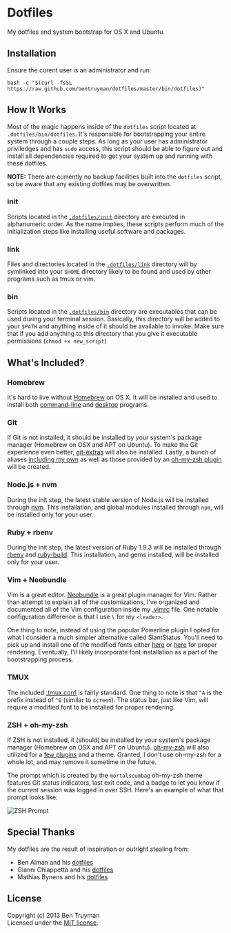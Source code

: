 # Dotfiles

My dotfiles and system bootstrap for OS X and Ubuntu.

## Installation

Ensure the curent user is an administrator and run:

    bash -c "$(curl -fsSL https://raw.github.com/bentruyman/dotfiles/master/bin/dotfiles)"

## How It Works

Most of the magic happens inside of the `dotfiles` script located at `.dotfiles/bin/dotfiles`. It's responsible for bootstrapping your entire system through a couple steps. As long as your user has administrator priviledges and has `sudo` access, this script should be able to figure out and install all dependencies required to get your system up and running with these dotfiles.

**NOTE:** There are currently no backup facilities built into the `dotfiles` script, so be aware that any existing dotfiles may be overwritten.

### init

Scripts located in the [`.dotfiles/init`](https://github.com/bentruyman/dotfiles/tree/master/init) directory are executed in alphanumeric order. As the name implies, these scripts perform much of the initialization steps like installing useful software and packages.

### link

Files and directories located in the [`.dotfiles/link`](https://github.com/bentruyman/dotfiles/tree/master/link) directory will by symlinked into your `$HOME` directory likely to be found and used by other programs such as tmux or vim.

### bin

Scripts located in the [`.dotfiles/bin`](https://github.com/bentruyman/dotfiles/tree/master/bin) directory are executables that can be used during your terminal session. Basically, this directory will be added to your `$PATH` and anything inside of it should be available to invoke. Make sure that if you add anything to this directory that you give it executable permissions (`chmod +x new_script`)

## What's Included?

### Homebrew

It's hard to live without [Homebrew](http://brew.sh/) on OS X. It will be installed and used to install both [command-line](https://github.com/bentruyman/dotfiles/blob/master/init/10_osx.sh#L24) and [desktop](https://github.com/bentruyman/dotfiles/blob/master/init/10_osx.sh#L60) programs.

### Git

If Git is not installed, it should be installed by your system's package manager (Homebrew on OSX and APT on Ubuntu). To make the Git experience even better, [git-extras](https://github.com/visionmedia/git-extras) will also be installed. Lastly, a bunch of aliases [including my own](https://github.com/bentruyman/dotfiles/blob/master/source/50_vcs.sh) as well as those provided by an [oh-my-zsh plugin](http://jasonm23.github.io/oh-my-git-aliases.html) will be created.

### Node.js + nvm

During the init step, the latest stable version of Node.js will be installed through [nvm](https://github.com/creationix/nvm). This installation, and global modules installed through `npm`, will be installed only for your user.

### Ruby + rbenv

During the init step, the latest version of Ruby 1.9.3 will be installed through [rbenv](https://github.com/sstephenson/rbenv) and [ruby-build](https://github.com/sstephenson/ruby-build). This installation, and gems installed, will be installed only for your user.

### Vim + Neobundle

Vim is a great editor. [Neobundle](https://github.com/Shougo/neobundle.vim) is a great plugin manager for Vim. Rather than attempt to explain all of the customizations, I've organized and documented all of the Vim configuration inside my [.vimrc](https://github.com/bentruyman/dotfiles/blob/master/link/.vimrc) file. One notable configuration difference is that I use `\` for my `<leader>`.

One thing to note, instead of using the popular Powerline plugin I opted for what I consider a much simpler alternative called SlantStatus. You'll need to pick up and install one of the modified fonts either [here](https://github.com/danheberden/vim-slantstatus/tree/master/fonts) or [here](https://github.com/Lokaltog/powerline-fonts) for proper rendering. Eventually, I'll likely incorporate font installation as a part of the bootstrapping process.

### TMUX

The included [.tmux.conf](https://github.com/bentruyman/dotfiles/blob/master/link/.tmux.conf) is fairly standard. One thing to note is that `^A` is the prefix instead of `^B` (similar to `screen`). The status bar, just like Vim, will require a modified font to be installed for proper rendering.

### ZSH + oh-my-zsh

If ZSH is not installed, it (should) be installed by your system's package manager (Homebrew on OSX and APT on Ubuntu). [oh-my-zsh](https://github.com/robbyrussell/oh-my-zsh) will also utilized for a [few plugins](https://github.com/robbyrussell/oh-my-zsh) and a theme. Granted, I don't use oh-my-zsh for a whole lot, and may remove it sometime in the future.

The prompt which is created by the `mortalscumbag` oh-my-zsh theme features Git status indicators, last exit code, and a badge to let you know if the current session was logged in over SSH. Here's an example of what that prompt looks like:

![ZSH Prompt](https://i.cloudup.com/9qTAguXk3d-2000x2000.png)

## Special Thanks

My dotfiles are the result of inspiration or outright stealing from:

* Ben Alman and his [dotfiles](https://github.com/cowboy/dotfiles)
* Gianni Chiappetta and his [dotfiles](https://github.com/gf3/dotfiles)
* Mathias Bynens and his [dotfiles](https://github.com/mathiasbynens/dotfiles)

## License

Copyright (c) 2013 Ben Truyman<br>
Licensed under the [MIT license](https://github.com/bentruyman/dotfiles/blob/master/LICENSE-MIT).